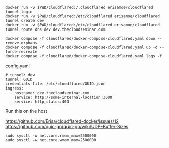 ```
docker run -v $PWD/cloudflared:/.cloudflared erisamoe/cloudflared tunnel login
docker run -v $PWD/cloudflared:/etc/cloudflared erisamoe/cloudflared tunnel create dev
docker run -v $PWD/cloudflared:/etc/cloudflared erisamoe/cloudflared tunnel route dns dev dev.thecloudseminar.com

docker compose -f cloudflared/docker-compose-cloudflared.yaml down --remove-orphans
docker compose -f cloudflared/docker-compose-cloudflared.yaml up -d --force-recreate
docker compose -f cloudflared/docker-compose-cloudflared.yaml logs -f

```

config.yaml

```
# tunnel: dev
tunnel: GUID
credentials-file: /etc/cloudflared/GUID.json
ingress:
  - hostname: dev.thecloudseminar.com
    service: http://some-internal-location:3000
  - service: http_status:404
```

Run this on the host

https://github.com/Erisa/cloudflared-docker/issues/12
https://github.com/quic-go/quic-go/wiki/UDP-Buffer-Sizes

```
sudo sysctl -w net.core.rmem_max=2500000
sudo sysctl -w net.core.wmem_max=2500000
```
